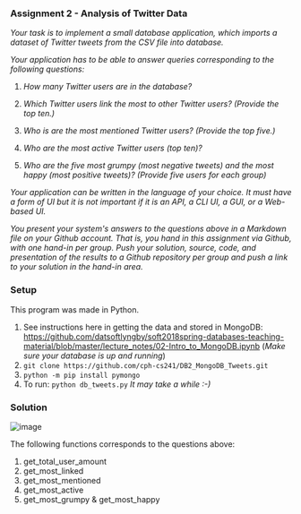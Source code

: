 
### Assignment 2 - Analysis of Twitter Data
_Your task is to implement a small database application, which imports a dataset of Twitter tweets from the CSV file into database._

_Your application has to be able to answer queries corresponding to the following questions:_

1. _How many Twitter users are in the database?_

2. _Which Twitter users link the most to other Twitter users? (Provide the top ten.)_

3. _Who is are the most mentioned Twitter users? (Provide the top five.)_

4. _Who are the most active Twitter users (top ten)?_

5. _Who are the five most grumpy (most negative tweets) and the most happy (most positive tweets)? (Provide five users for each group)_

_Your application can be written in the language of your choice. It must have a form of UI but it is not important if it is an API, a CLI UI, a GUI, or a Web-based UI._

_You present your system's answers to the questions above in a Markdown file on your Github account. That is, you hand in this assignment via Github, with one hand-in per group. Push your solution, source, code, and presentation of the results to a Github repository per group and push a link to your solution in the hand-in area._

### Setup
This program was made in Python. 
1. See instructions here in getting the data and stored in MongoDB: https://github.com/datsoftlyngby/soft2018spring-databases-teaching-material/blob/master/lecture_notes/02-Intro_to_MongoDB.ipynb (_Make sure your database is up and running_)
2. `git clone https://github.com/cph-cs241/DB2_MongoDB_Tweets.git`
3. `python -m pip install pymongo`
4. To run: `python db_tweets.py` _It may take a while :-)_

### Solution
![image](https://user-images.githubusercontent.com/16150075/36120297-05ccfb40-1043-11e8-8e90-40a90dfbf298.png)

The following functions corresponds to the questions above:
1. get_total_user_amount
2. get_most_linked
3. get_most_mentioned
4. get_most_active
5. get_most_grumpy & get_most_happy
